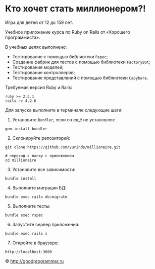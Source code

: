 # Кто хочет стать миллионером?!

Игра для детей от 12 до 159 лет.

Учебное приложение курса по Ruby on Rails от «Хорошего программиста».

В учебных целях выполнено:

- Тестирование с помощью библиотеки `Rspec`;
- Создание фабрик для тестов с помощью библиотеки `FactoryBot`;
- Тестирование моделей;
- Тестирование контроллеров;
- Тестирование представлений с помощью библиотеки `Capybara`.

Требуемая версия Ruby и Rails:

```
ruby >= 2.5.1
rails ~> 4.2.6
```

Для запуска выполните в терминале следующие шаги:

1. Установите `Bundler`, если он ещё не установлен:

```
gem install bundler
```

2. Склонируйте репозиторий:

```
git clone https://github.com/yurinds/millionaire.git

# переход в папку с приложением
cd millionaire
```

3. Установите все зависимости:

```
bundle install
```

4. Выполните миграции БД:

```
bundle exec rails db:migrate
```

5. Выполните тесты:

```
bundle exec rspec
```

6. Запустите сервер приложения:

```
bundle exec rails s
```

7. Откройте в браузере:

```
http://localhost:3000
```

© http://goodprogrammer.ru
